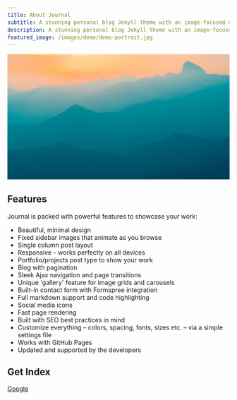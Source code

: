 ```yaml
---
title: About Journal
subtitle: A stunning personal blog Jekyll theme with an image-focused design.
description: A stunning personal blog Jekyll theme with an image-focused design.
featured_image: /images/demo/demo-portrait.jpg
---
```


![](/images/demo/demo-landscape.jpg)

## Features

Journal is packed with powerful features to showcase your work:

* Beautiful, minimal design
* Fixed sidebar images that animate as you browse
* Single column post layout
* Responsive – works perfectly on all devices
* Portfolio/projects post type to show your work
* Blog with pagination
* Sleek Ajax navigation and page transitions
* Unique 'gallery' feature for image grids and carousels
* Built-in contact form with Formspree integration
* Full markdown support and code highlighting
* Social media icons
* Fast page rendering
* Built with SEO best practices in mind
* Customize everything – colors, spacing, fonts, sizes etc. – via a simple settings file
* Works with GitHub Pages
* Updated and supported by the developers

## Get Index


<a href="www.google.com" class="button button--large">Google</a>

